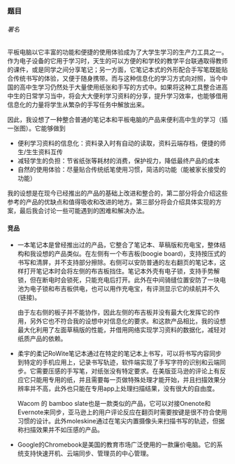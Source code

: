 ### 题目

###### 署名

平板电脑以它丰富的功能和便捷的使用体验成为了大学生学习的生产力工具之一。作为电子设备的它用于学习时，天生的可以方便的和学校的教学平台联通取得教师的课件，或是同学之间分享笔记；另一方面，它笔记本式的外形配合手写笔既能贴合传统书写的体验，又便于随身携带。而与这种信息化的学习方式向对照，当今中国的高中生学习仍然处于大量使用纸张和手写的方式中。如果将这种工具整合进高中生的日常学习当中，将会大大便利学习资料的分享，提升学习效率，也能够借用信息化的力量将学生从繁杂的手写任务中解放出来。

因此，我设想了一种整合普通的笔记本和平板电脑的产品来便利高中生的学习（插一张图）。它能够做到

- 便利学习资料的信息化：资料录入时有自动的读取，资料云端存档，便捷的师生/生生资料互传
- 减轻学生的负担：节省纸张等耗材的消费，保护视力，降低最终产品的成本
- 自然的使用体验：尽量贴合传统纸笔使用习惯，简洁的功能（能被家长接受的功能）

我的设想是在现今已经推出的产品的基础上改进和整合的，第二部分将会介绍这些参考的产品的优缺点和值得吸收和改进的地方。第三部分将会介绍具体实现的方案，最后我会讨论一些可能遇到的困难和解决办法。

#### 竞品

- 一本笔记本是曾经推出过的产品，它整合了笔记本、草稿版和充电宝，整体结构和我设想的产品类似。在左侧有一个布吉板(boogie board)，支持按压式的书写和清屏，并不支持部分擦除。右侧可以安防普通的左右翻页的笔记本，这样打开笔记本时会将左侧的布吉板挡住。笔记本外壳有电子锁，支持手势解锁，但在断电时会锁死，只能充电后打开。此外在中间骑缝位置安防了一块电池为电子锁和布吉板供电，也可以用作充电宝，有评测显示它的续航并不久(链接)。

    由于左右侧的板子并不能协作，因此左侧的布吉板并没有最大化发挥它的作用，另外它也不符合我的设想中对信息化的要求。和这款产品相比，我的设想最大化利用了左面草稿版的性能，并借用网络实现学习资料的数据化，减轻对纸质产品的依赖。

- 柔宇的柔记RoWite笔记本通过在特定的笔记本上书写，可以将书写内容同步到特定的手机应用上，记录书写轨迹，软件端实现了手写字符的识别和云端同步。它需要压感的手写笔，对纸张没有特定要求。在美版亚马逊的评论上有反应它只能用专用的纸，并且需要每一页做特殊处理才能开始，并且扫描效果分辨率并不高，此外也只能在专用app上处理扫描结果，没有很大的自由度。

    Wacom 的 bamboo slate也是一款类似的产品，它可以对接Onenote和Evernote来同步，亚马逊上的用户评论反应在翻页时需要按键是很不符合使用习惯的设计。此外moleskine通过在笔尖内置摄像头来扫描书写的轨迹，但据称扫描效果并不如压感的产品。

- Google的Chromebook是美国的教育市场广泛使用的一款廉价电脑。它的系统支持快速开机、云端同步、管理员的中心管理。